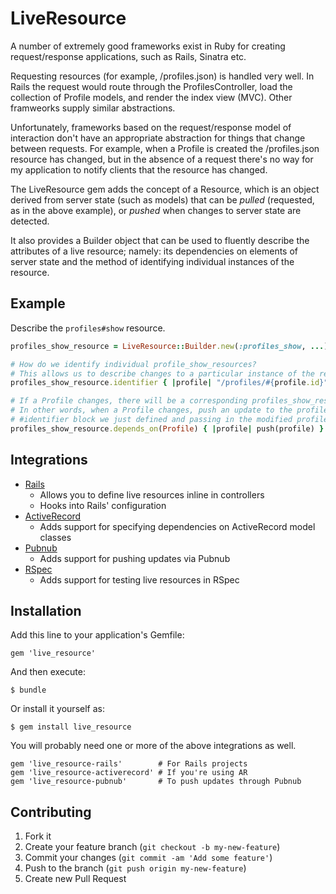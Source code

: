# LiveResource

A number of extremely good frameworks exist in Ruby for creating request/response applications, such as Rails,
Sinatra etc.

Requesting resources (for example, /profiles.json) is handled very well. In Rails the request would route through the
ProfilesController, load the collection of Profile models, and render the index view (MVC). Other framweorks supply
similar abstractions.

Unfortunately, frameworks based on the request/response model of interaction don't have an appropriate abstraction
for things that change between requests. For example, when a Profile is created the /profiles.json resource has
changed, but in the absence of a request there's no way for my application to notify clients that the resource has
changed.

The LiveResource gem adds the concept of a Resource, which is an object derived from server state (such as models) that
can be *pulled* (requested, as in the above example), or *pushed* when changes to server state are detected.

It also provides a Builder object that can be used to fluently describe the attributes of a live resource; namely:
its dependencies on elements of server state and the method of identifying individual instances of the resource.

## Example

Describe the `profiles#show` resource.

```ruby
profiles_show_resource = LiveResource::Builder.new(:profiles_show, ...)

# How do we identify individual profile_show_resources?
# This allows us to describe changes to a particular instance of the resource.
profiles_show_resource.identifier { |profile| "/profiles/#{profile.id}" }

# If a Profile changes, there will be a corresponding profiles_show_resource instance that changes.
# In other words, when a Profile changes, push an update to the profiles_show_resource identified by the calling the
# #identifier block we just defined and passing in the modified profile instance.
profiles_show_resource.depends_on(Profile) { |profile| push(profile) }
```

## Integrations

* [Rails](http://github.com/live-resource/rails)
  * Allows you to define live resources inline in controllers
  * Hooks into Rails' configuration
* [ActiveRecord](http://github.com/live-resource/rails)
  * Adds support for specifying dependencies on ActiveRecord model classes
* [Pubnub](http://github.com/live-resource/pubnub)
  * Adds support for pushing updates via Pubnub
* [RSpec](http://github.com/live-resource/rspec)
  * Adds support for testing live resources in RSpec

## Installation

Add this line to your application's Gemfile:

    gem 'live_resource'

And then execute:

    $ bundle

Or install it yourself as:

    $ gem install live_resource

You will probably need one or more of the above integrations as well.

    gem 'live_resource-rails'        # For Rails projects
    gem 'live_resource-activerecord' # If you're using AR
    gem 'live_resource-pubnub'       # To push updates through Pubnub

## Contributing

1. Fork it
2. Create your feature branch (`git checkout -b my-new-feature`)
3. Commit your changes (`git commit -am 'Add some feature'`)
4. Push to the branch (`git push origin my-new-feature`)
5. Create new Pull Request
